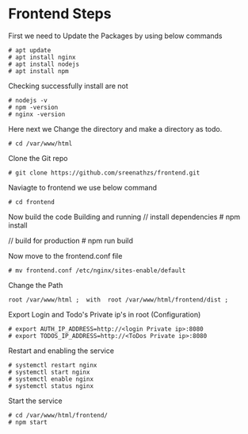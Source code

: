 # Frontend Steps


First we need to Update the Packages by using below commands

    # apt update
    # apt install nginx
    # apt install nodejs
    # apt install npm

Checking successfully install are not 

    # nodejs -v
    # npm -version
    # nginx -version


Here next we Change the directory and make a directory as todo.
    
    # cd /var/www/html

Clone the Git repo 

    # git clone https://github.com/sreenathzs/frontend.git

Naviagte to frontend we use below command

    # cd frontend

Now build the code Building and running
 // install dependencies
    # npm install 

 // build for production
    # npm run build 

Now move to  the frontend.conf file 


    # mv frontend.conf /etc/nginx/sites-enable/default

Change the Path

    root /var/www/html ;  with  root /var/www/html/frontend/dist ;


Export Login and Todo's Private ip's in root (Configuration)

    # export AUTH_IP_ADDRESS=http://<login Private ip>:8080
    # export TODOS_IP_ADDRESS=http://<ToDos Private ip>:8080

Restart and enabling the service

    # systemctl restart nginx
    # systemctl start nginx
    # systemctl enable nginx
    # systemctl status nginx

Start the service 

    # cd /var/www/html/frontend/
    # npm start 


    

